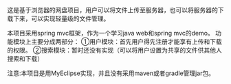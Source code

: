 这是基于浏览器的网盘项目，用户可以将文件上传至服务器，也可以将服务器的下载下来，可以实现轻量级的文件管理。

本项目采用spring mvc框架，作为一个学习java web和spring mvc的demo。
功能模块上主要分成两部分：
①用户模块：首先用户得先注册才能享有上传和下载的权限。
②搜索模块：暂时还没有实现（可以将用户设置为共享的文件供其他人搜索和下载）

注意:本项目是用MyEclipse实现，并且没有采用maven或者gradle管理jar包。
